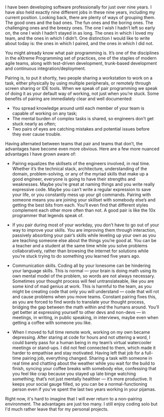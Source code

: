 I have been developing software professionally for just over nine years. I have also held exactly nine different jobs in these nine years, including my current position. Looking back, there are plenty of ways of grouping them. The good ones and the bad ones. The fun ones and the boring ones. The challenging ones and the breezy ones. The one I wish I hadn’t left so early on, the one I wish I hadn’t stayed in as long.  The ones in which I loved my team, and the ones in which I didn’t. One distinction I would like to write about today is: the ones in which I paired, and the ones in which I did not.

You might already know what pair programming is. It’s one of the disciplines in the eXtreme Programming set of practices, one of the staples of modern agile teams, along with test-driven development, trunk-based development and continuous integration/deployment.

Pairing is, to put it shortly, two people sharing a workstation to work on a task, either physically by using multiple peripherals, or remotely through screen sharing or IDE tools. When we speak of pair programming we speak of doing it as your default way of working, not just when you’re stuck. Some benefits of pairing are immediately clear and well documented:
- You spread knowledge around until each member of your team is capable of working on any task;
- The mental burden of complex tasks is shared, so engineers don’t get stuck nearly as often;
- Two pairs of eyes are catching mistakes and potential issues before they ever cause trouble.

Having alternated between teams that pair and teams that don’t, the advantages have become even more obvious. Here are a few more nuanced advantages I have grown aware of:

- Pairing equalizes the skillsets of the engineers involved, in real time. Whether it’s the technical stack, architecture, understanding of the domain, problem-solving, or any of the myriad skills that make up a good engineer, everyone is going to have their strengths and weaknesses. Maybe you’re great at naming things and you write really expressive code. Maybe you can’t write a regular expression to save your life, or you constantly mess up your git commands. Pairing with someone means you are joining your skillset with somebody else’s and getting the best bits from each. You’ll even find that different styles complement each other more often than not. A good pair is like the 10x programmer that legends speak of.

- If you pair during most of your workday, you don’t have to go out of your way to improve your skills. You are improving them through interaction, passively absorbing your pair’s skills while leveling up your own as you are teaching someone else about the things you’re good at. You can be a teacher and a student at the same time while you solve problems collaboratively, rather than browsing the internet for solutions while you’re stuck trying to do something you learned five years ago.

- Communication skills. Coding all by your lonesome can be hindering your language skills. This is normal — your brain is doing math using its own mental model of the problem, so words are not always necessary. Sometimes your thought process will feel untranslateable, like you are some kind of mad genius at work. This is harmful to the team, as you might be creating code that only you will understand — code that will rot and cause problems when you move teams. Constant pairing fixes this, as you are forced to find words to translate your thought process, bridging the gap between the math within and the humans around. You’ll get better at expressing yourself to other devs and non-devs — in meetings, in writing, in public speaking, in interviews, maybe even when getting a coffee with someone you like.

- When I moved to full time remote work, working on my own became depressing. After staring at code for hours and not uttering a word, I could barely pass for a human being in my team’s virtual watercooler meetings or stand-ups. I did not feel connected to them, which made it harder to empathise and stay motivated. Having left that job for a full-time pairing job, everything changed. Sharing a task with someone in real time and chatting about the weather while you wait for the build to finish, syncing your coffee breaks with somebody else, confessing that you feel like crap because you stayed up late binge watching something; that’s not just mentally healthier — it’s more productive. It keeps your social gauge filled, so you can be a normal-functioning person even if you’ve spent the last two years working in your pijamas.

Right now, it's hard to imagine that I will ever return to a non-pairing environment. The advantages are just too many. I still enjoy coding solo but I'd much rather leave that for my personal projects.